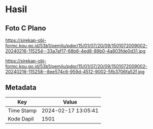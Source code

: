 # Hasil

## Foto C Plano

https://sirekap-obj-formc.kpu.go.id/53b1/pemilu/pdpr/15/01/07/20/09/1501072009002-20240216-115254--33a7af17-68b6-4ed8-89b0-4a803fde0d31.jpg

https://sirekap-obj-formc.kpu.go.id/53b1/pemilu/pdpr/15/01/07/20/09/1501072009002-20240216-115258--8ee574c6-959d-4512-9002-5fb3706fa52f.jpg


## Metadata

| Key        | Value               |
| ---------- | ------------------- |
| Time Stamp | 2024-02-17 13:05:41 |
| Kode Dapil | 1501                |



